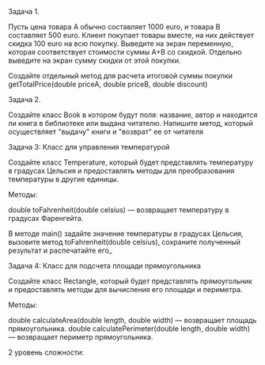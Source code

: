 Задача 1.

Пусть цена товара A обычно составляет 1000 euro, и товара B составляет 500 euro.
Клиент покупает товары вместе, на них действует скидка 100 euro на всю покупку.
Выведите на экран переменную, которая соответствует стоимости суммы A+B со скидкой.
Отдельно выведите на экран сумму скидки от этой покупки.

Создайте отдельный метод для расчета итоговой суммы покупки getTotalPrice(double priceA, double priceB, double discount)


Задача 2.


Создайте класс Book в котором будут поля: название, автор и находится ли книга в библиотеке или выдана читателю.
Напишите метод, который осуществляет "выдачу" книги и "возврат" ее от читателя


Задача 3: Класс для управления температурой


Создайте класс Temperature, который будет представлять температуру в градусах Цельсия и
предоставлять методы для преобразования температуры в другие единицы.

Методы:

double toFahrenheit(double celsius) — возвращает температуру в градусах Фаренгейта.

В методе main() задайте значение температуры в градусах Цельсия,
вызовите метод toFahrenheit(double celsius),
сохраните полученный результат и распечатайте его_


Задача 4: Класс для подсчета площади прямоугольника


Создайте класс Rectangle, который будет представлять прямоугольник и предоставлять методы
для вычисления его площади и периметра.


Методы:


double calculateArea(double length, double width) — возвращает площадь прямоугольника.
double calculatePerimeter(double length, double width) — возвращает периметр прямоугольника.

2 уровень сложности: 